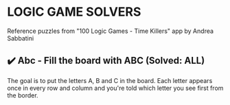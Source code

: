 # LOGIC GAME SOLVERS

Reference puzzles from "100 Logic Games - Time Killers" app by Andrea Sabbatini

## :heavy_check_mark: Abc - Fill the board with ABC (Solved: ALL)

The goal is to put the letters A, B and C in the board. 
Each letter appears once in every row and column and you're told which letter you see first from the border.


